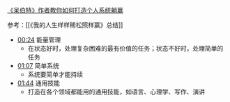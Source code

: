 [《呆伯特》作者教你如何打造个人系统躺赢](https://www.bilibili.com/video/BV1STChYDEB3/?share_source=copy_web&vd_source=9c1e19a73fa7bd23bb37aa8d7467d862) 

参考：[[《我的人生样样稀松照样赢》总结]]

- [00:24](https://www.bilibili.com/video/BV1STChYDEB3/?t=24.7841#t=24.78) 能量管理
	- 在状态好时，处理复杂困难的最有价值的任务；状态不好时，处理简单的任务
- [01:07](https://www.bilibili.com/video/BV1STChYDEB3/?t=67.772288#t=01:07.77) 简单系统
	- 系统要简单才能持续
- [01:44](https://www.bilibili.com/video/BV1STChYDEB3/?t=104.420606#t=01:44.42) 通用技能
	- 打造在各个领域都能用的通用技能，如语言、心理学、写作、演讲




